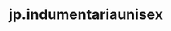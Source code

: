 ---
title: "jp.indumentariaunisex"
url: /los-conquistadores/jp-indumentariaunisex/
shop: Kleidung
---